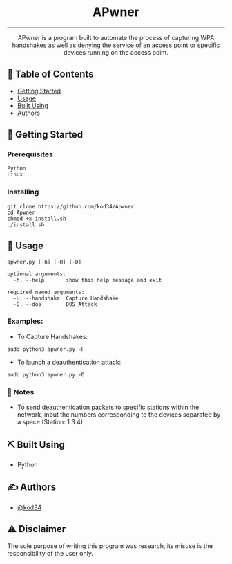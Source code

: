 

<h1 align="center"><b>APwner</b></h1>



---

<p align="center"> APwner is a program built to automate the process of capturing WPA handshakes as well as denying the service of an access point or specific devices running on the access point. 
    <br> 
</p>

## 📝 Table of Contents

- [Getting Started](#getting_started)
- [Usage](#usage)
- [Built Using](#built_using)
- [Authors](#authors)


## 🏁 Getting Started <a name = "getting_started"></a>


### Prerequisites


```
Python
Linux
```

### Installing


```
git clone https://github.com/kod34/Apwner
cd Apwner
chmod +x install.sh
./install.sh
```

## 🎈 Usage <a name="usage"></a>

```
apwner.py [-h] [-H] [-D]

optional arguments:
  -h, --help       show this help message and exit

required named arguments:
  -H, --handshake  Capture Handshake
  -D, --dos        DOS Attack
  ```
### Examples:  
- To Capture Handshakes:  
```
sudo python3 apwner.py -H  
```
  
- To launch a deauthentication attack:  
```
sudo python3 apwner.py -D
```
  
### 📝 Notes  
- To send deauthentication packets to specific stations within the network, input the numbers corresponding to the devices separated by a space (Station: 1 3 4)  

## ⛏️ Built Using <a name = "built_using"></a>

- Python

## ✍️ Authors <a name = "authors"></a>

- [@kod34](https://github.com/kod34)

## ⚠️ Disclaimer
The sole purpose of writing this program was research, its misuse is the responsibility of the user only.

